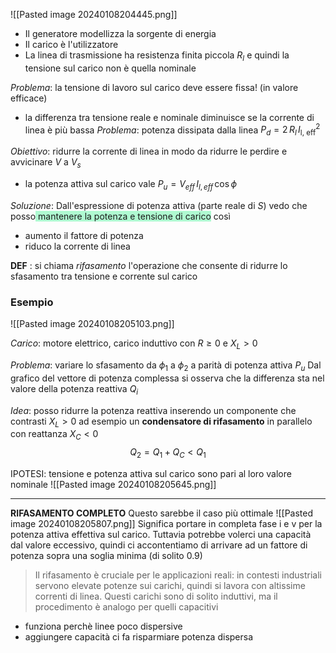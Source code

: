 ![[Pasted image 20240108204445.png]]
- Il generatore modellizza la sorgente di energia
- Il carico è l'utilizzatore 
- La linea di trasmissione ha resistenza finita piccola $R_l$ e quindi la tensione sul carico non è quella nominale

*Problema*: la tensione di lavoro sul carico deve essere fissa! (in valore efficace)
- la differenza tra tensione reale e nominale diminuisce se la corrente di linea è più bassa
*Problema*: potenza dissipata dalla linea $P_{d}=2\,R_{l}\,I^{2}_{\text{l, eff}}$

*Obiettivo*: ridurre la corrente di linea in modo da ridurre le perdire e avvicinare $V$ a $V_s$
- la potenza attiva sul carico vale $P_{u}= V_{eff} \, I_{l,eff}\, \cos \phi$

*Soluzione*:
Dall'espressione di potenza attiva (parte reale di $S$) vedo che posso<span style="background:#affad1"> mantenere la potenza e tensione di carico</span> così
- aumento il fattore di potenza
- riduco la corrente di linea

**DEF** :
 si chiama *rifasamento* l'operazione che consente di ridurre lo sfasamento tra tensione e corrente sul carico
### Esempio
![[Pasted image 20240108205103.png]]

*Carico*: motore elettrico, carico induttivo con $R \ge 0$ e $X_L > 0$

*Problema*: variare lo sfasamento da $\phi_1$ a $\phi_2$ a parità di potenza attiva $P_{u}$
Dal grafico del vettore di potenza complessa si osserva che la differenza sta nel valore della potenza reattiva $Q_i$

*Idea*: posso ridurre la potenza reattiva inserendo un componente che contrasti $X_L>0$ ad esempio un **condensatore di rifasamento** in parallelo con reattanza $X_{C}<0$
$$Q_{2}= Q_{1}+Q_{C}< Q_{1}$$

IPOTESI:
tensione e potenza attiva sul carico sono pari al loro valore nominale
![[Pasted image 20240108205645.png]]


---

**RIFASAMENTO COMPLETO**
Questo sarebbe il caso più ottimale
![[Pasted image 20240108205807.png]]
Significa portare in completa fase i e v per la potenza attiva effettiva sul carico.
Tuttavia potrebbe volerci una capacità dal valore eccessivo, quindi ci accontentiamo di arrivare ad un fattore di potenza sopra una soglia minima (di solito 0.9)

>Il rifasamento è cruciale per le applicazioni reali: in contesti industriali servono elevate potenze sui carichi, quindi si lavora con altissime correnti di linea. Questi carichi sono di solito induttivi, ma il procedimento è analogo per quelli capacitivi


- funziona perchè linee poco dispersive
- aggiungere capacità ci fa risparmiare potenza dispersa